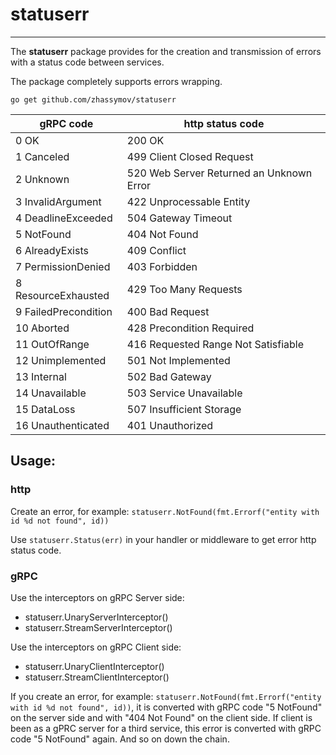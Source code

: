 # statuserr

---
The **statuserr** package provides for the creation and transmission of errors with a status code between services.

The package completely supports errors wrapping.

```
go get github.com/zhassymov/statuserr
```

| gRPC code                 | http status code                         |
|---------------------------|------------------------------------------|
| 0 OK                      | 200 OK                                   |
| 1 Canceled                | 499 Client Closed Request                |
| 2 Unknown                 | 520 Web Server Returned an Unknown Error |
| 3 InvalidArgument         | 422 Unprocessable Entity                 |
| 4 DeadlineExceeded        | 504 Gateway Timeout                      |
| 5 NotFound                | 404 Not Found                            |
| 6 AlreadyExists           | 409 Conflict                             |
| 7 PermissionDenied        | 403 Forbidden                            |
| 8 ResourceExhausted       | 429 Too Many Requests                    |
| 9 FailedPrecondition      | 400 Bad Request                          |
| 10 Aborted                | 428 Precondition Required                |
| 11 OutOfRange             | 416 Requested Range Not Satisfiable      |
| 12 Unimplemented          | 501 Not Implemented                      |
| 13 Internal               | 502 Bad Gateway                          |
| 14 Unavailable            | 503 Service Unavailable                  |
| 15 DataLoss               | 507 Insufficient Storage                 |
| 16 Unauthenticated        | 401 Unauthorized                         |

## Usage:

### http

Create an error, for example: `statuserr.NotFound(fmt.Errorf("entity with id %d not found", id))`

Use `statuserr.Status(err)` in your handler or middleware to get error http status code.

### gRPC

Use the interceptors on gRPC Server side:
- statuserr.UnaryServerInterceptor()
- statuserr.StreamServerInterceptor()

Use the interceptors on gRPC Client side:
- statuserr.UnaryClientInterceptor()
- statuserr.StreamClientInterceptor()

If you create an error, for example: `statuserr.NotFound(fmt.Errorf("entity with id %d not found", id))`, it is converted with gRPC code "5 NotFound" on the server side and with "404 Not Found" on the client side.
If client is been as a gPRC server for a third service, this error is converted with gRPC code "5 NotFound" again. And so on down the chain.
